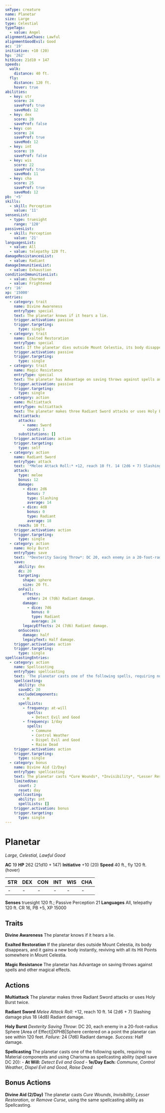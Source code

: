 ```yaml
---
smType: creature
name: Planetar
size: Large
type: Celestial
typeTags:
  - value: Angel
alignmentLawChaos: Lawful
alignmentGoodEvil: Good
ac: '19'
initiative: +10 (20)
hp: '262'
hitDice: 21d10 + 147
speeds:
  walk:
    distance: 40 ft.
  fly:
    distance: 120 ft.
    hover: true
abilities:
  - key: str
    score: 24
    saveProf: true
    saveMod: 12
  - key: dex
    score: 20
    saveProf: false
  - key: con
    score: 24
    saveProf: true
    saveMod: 12
  - key: int
    score: 19
    saveProf: false
  - key: wis
    score: 22
    saveProf: true
    saveMod: 11
  - key: cha
    score: 25
    saveProf: true
    saveMod: 12
pb: '+5'
skills:
  - skill: Perception
    value: '11'
sensesList:
  - type: truesight
    range: '120'
passivesList:
  - skill: Perception
    value: '21'
languagesList:
  - value: All
  - value: telepathy 120 ft.
damageResistancesList:
  - value: Radiant
damageImmunitiesList:
  - value: Exhaustion
conditionImmunitiesList:
  - value: Charmed
  - value: Frightened
cr: '16'
xp: '15000'
entries:
  - category: trait
    name: Divine Awareness
    entryType: special
    text: The planetar knows if it hears a lie.
    trigger.activation: passive
    trigger.targeting:
      type: single
  - category: trait
    name: Exalted Restoration
    entryType: special
    text: If the planetar dies outside Mount Celestia, its body disappears, and it gains a new body instantly, reviving with all its Hit Points somewhere in Mount Celestia.
    trigger.activation: passive
    trigger.targeting:
      type: single
  - category: trait
    name: Magic Resistance
    entryType: special
    text: The planetar has Advantage on saving throws against spells and other magical effects.
    trigger.activation: passive
    trigger.targeting:
      type: single
  - category: action
    name: Multiattack
    entryType: multiattack
    text: The planetar makes three Radiant Sword attacks or uses Holy Burst twice.
    multiattack:
      attacks:
        - name: Sword
          count: 1
      substitutions: []
    trigger.activation: action
    trigger.targeting:
      type: self
  - category: action
    name: Radiant Sword
    entryType: attack
    text: '*Melee Attack Roll:* +12, reach 10 ft. 14 (2d6 + 7) Slashing damage plus 18 (4d8) Radiant damage.'
    attack:
      type: melee
      bonus: 12
      damage:
        - dice: 2d6
          bonus: 7
          type: Slashing
          average: 14
        - dice: 4d8
          bonus: 0
          type: Radiant
          average: 18
      reach: 10 ft.
    trigger.activation: action
    trigger.targeting:
      type: single
  - category: action
    name: Holy Burst
    entryType: save
    text: '*Dexterity Saving Throw*: DC 20, each enemy in a 20-foot-radius Sphere [Area of Effect]|XPHB|Sphere centered on a point the planetar can see within 120 feet. *Failure:*  24 (7d6) Radiant damage. *Success:*  Half damage.'
    save:
      ability: dex
      dc: 20
      targeting:
        shape: sphere
        size: 20 ft.
      onFail:
        effects:
          other: 24 (7d6) Radiant damage.
        damage:
          - dice: 7d6
            bonus: 0
            type: Radiant
            average: 24
        legacyEffects: 24 (7d6) Radiant damage.
      onSuccess:
        damage: half
        legacyText: Half damage.
    trigger.activation: action
    trigger.targeting:
      type: single
spellcastingEntries:
  - category: action
    name: Spellcasting
    entryType: spellcasting
    text: 'The planetar casts one of the following spells, requiring no Material components and using Charisma as spellcasting ability (spell save DC 20): - **At Will:** *Detect Evil and Good* - **1e/Day Each:** *Commune*, *Control Weather*, *Dispel Evil and Good*, *Raise Dead*'
    spellcasting:
      ability: cha
      saveDC: 20
      excludeComponents:
        - M
      spellLists:
        - frequency: at-will
          spells:
            - Detect Evil and Good
        - frequency: 1/day
          spells:
            - Commune
            - Control Weather
            - Dispel Evil and Good
            - Raise Dead
    trigger.activation: action
    trigger.targeting:
      type: single
  - category: bonus
    name: Divine Aid (2/Day)
    entryType: spellcasting
    text: The planetar casts *Cure Wounds*, *Invisibility*, *Lesser Restoration*, or *Remove Curse*, using the same spellcasting ability as Spellcasting.
    limitedUse:
      count: 2
      reset: day
    spellcasting:
      ability: int
      spellLists: []
    trigger.activation: bonus
    trigger.targeting:
      type: single
---
```


# Planetar
*Large, Celestial, Lawful Good*

**AC** 19
**HP** 262 (21d10 + 147)
**Initiative** +10 (20)
**Speed** 40 ft., fly 120 ft. (hover)

| STR | DEX | CON | INT | WIS | CHA |
| --- | --- | --- | --- | --- | --- |
| - | - | - | - | - | - |

**Senses** truesight 120 ft.; Passive Perception 21
**Languages** All, telepathy 120 ft.
CR 16, PB +5, XP 15000

## Traits

**Divine Awareness**
The planetar knows if it hears a lie.

**Exalted Restoration**
If the planetar dies outside Mount Celestia, its body disappears, and it gains a new body instantly, reviving with all its Hit Points somewhere in Mount Celestia.

**Magic Resistance**
The planetar has Advantage on saving throws against spells and other magical effects.

## Actions

**Multiattack**
The planetar makes three Radiant Sword attacks or uses Holy Burst twice.

**Radiant Sword**
*Melee Attack Roll:* +12, reach 10 ft. 14 (2d6 + 7) Slashing damage plus 18 (4d8) Radiant damage.

**Holy Burst**
*Dexterity Saving Throw*: DC 20, each enemy in a 20-foot-radius Sphere [Area of Effect]|XPHB|Sphere centered on a point the planetar can see within 120 feet. *Failure:*  24 (7d6) Radiant damage. *Success:*  Half damage.

**Spellcasting**
The planetar casts one of the following spells, requiring no Material components and using Charisma as spellcasting ability (spell save DC 20): - **At Will:** *Detect Evil and Good* - **1e/Day Each:** *Commune*, *Control Weather*, *Dispel Evil and Good*, *Raise Dead*

## Bonus Actions

**Divine Aid (2/Day)**
The planetar casts *Cure Wounds*, *Invisibility*, *Lesser Restoration*, or *Remove Curse*, using the same spellcasting ability as Spellcasting.
